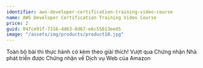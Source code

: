 ```yaml
---
identifier: aws-developer-certification-training-video-course
name: AWS Developer Certification Training Video Course
price: 2
guid: 047ce91f-7316-4d63-8d67-e6c55813eed5
image: "/assets/img/products/product10.jpg"
---
```


Toàn bộ bài thi thực hành có kèm theo giải thích! Vượt qua Chứng nhận Nhà phát triển được Chứng nhận về Dịch vụ Web của Amazon